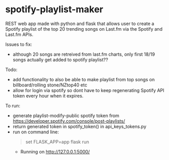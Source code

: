 # spotify-playlist-maker

REST web app made with python and flask that allows user to create a Spotify playlist of the top 20 trending songs on Last.fm via the Spotify and Last.fm APIs. 

Issues to fix: 
- although 20 songs are retreived from last.fm charts, only first 18/19 songs actually get added to spotify playlist??

Todo: 
- add functionality to also be able to make playlist from top songs on billboard/rolling stone/NZtop40 etc
- allow for login via spotify so dont have to keep regenerating Spotify API token every hour when it expires. 

To run:
- generate playlist-modify-public spotify token from https://developer.spotify.com/console/post-playlists/
- return generated token in spotify_token() in api_keys_tokens.py
- run on command line:
    > set FLASK_APP=app
    > flask run
     * Running on http://127.0.0.1:5000/
